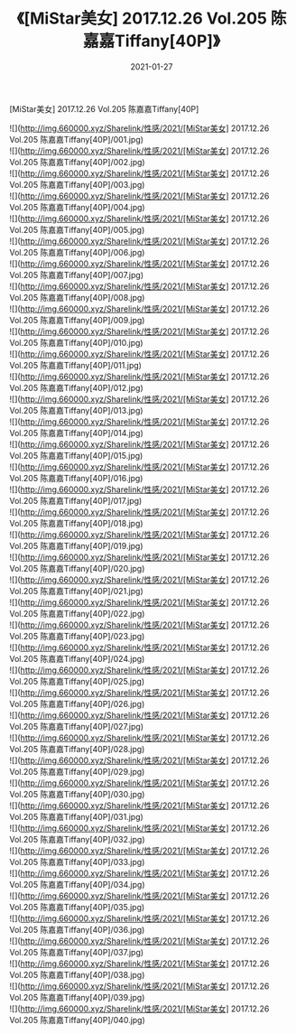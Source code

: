﻿---
layout: post
title:  《[MiStar美女] 2017.12.26 Vol.205 陈嘉嘉Tiffany[40P]》
date:   2021-01-27
img: http://img.660000.xyz/Sharelink/性感/2021/[MiStar美女] 2017.12.26 Vol.205 陈嘉嘉Tiffany[40P]/000.jpg
categories: [美女, 清纯, 唯美]
---

[MiStar美女] 2017.12.26 Vol.205 陈嘉嘉Tiffany[40P]

  ![](http://img.660000.xyz/Sharelink/性感/2021/[MiStar美女] 2017.12.26 Vol.205 陈嘉嘉Tiffany[40P]/001.jpg) <br> ![](http://img.660000.xyz/Sharelink/性感/2021/[MiStar美女] 2017.12.26 Vol.205 陈嘉嘉Tiffany[40P]/002.jpg) <br> ![](http://img.660000.xyz/Sharelink/性感/2021/[MiStar美女] 2017.12.26 Vol.205 陈嘉嘉Tiffany[40P]/003.jpg) <br> ![](http://img.660000.xyz/Sharelink/性感/2021/[MiStar美女] 2017.12.26 Vol.205 陈嘉嘉Tiffany[40P]/004.jpg) <br> ![](http://img.660000.xyz/Sharelink/性感/2021/[MiStar美女] 2017.12.26 Vol.205 陈嘉嘉Tiffany[40P]/005.jpg) <br> ![](http://img.660000.xyz/Sharelink/性感/2021/[MiStar美女] 2017.12.26 Vol.205 陈嘉嘉Tiffany[40P]/006.jpg) <br> ![](http://img.660000.xyz/Sharelink/性感/2021/[MiStar美女] 2017.12.26 Vol.205 陈嘉嘉Tiffany[40P]/007.jpg) <br> ![](http://img.660000.xyz/Sharelink/性感/2021/[MiStar美女] 2017.12.26 Vol.205 陈嘉嘉Tiffany[40P]/008.jpg) <br> ![](http://img.660000.xyz/Sharelink/性感/2021/[MiStar美女] 2017.12.26 Vol.205 陈嘉嘉Tiffany[40P]/009.jpg) <br> ![](http://img.660000.xyz/Sharelink/性感/2021/[MiStar美女] 2017.12.26 Vol.205 陈嘉嘉Tiffany[40P]/010.jpg) <br> ![](http://img.660000.xyz/Sharelink/性感/2021/[MiStar美女] 2017.12.26 Vol.205 陈嘉嘉Tiffany[40P]/011.jpg) <br> ![](http://img.660000.xyz/Sharelink/性感/2021/[MiStar美女] 2017.12.26 Vol.205 陈嘉嘉Tiffany[40P]/012.jpg) <br> ![](http://img.660000.xyz/Sharelink/性感/2021/[MiStar美女] 2017.12.26 Vol.205 陈嘉嘉Tiffany[40P]/013.jpg) <br> ![](http://img.660000.xyz/Sharelink/性感/2021/[MiStar美女] 2017.12.26 Vol.205 陈嘉嘉Tiffany[40P]/014.jpg) <br> ![](http://img.660000.xyz/Sharelink/性感/2021/[MiStar美女] 2017.12.26 Vol.205 陈嘉嘉Tiffany[40P]/015.jpg) <br> ![](http://img.660000.xyz/Sharelink/性感/2021/[MiStar美女] 2017.12.26 Vol.205 陈嘉嘉Tiffany[40P]/016.jpg) <br> ![](http://img.660000.xyz/Sharelink/性感/2021/[MiStar美女] 2017.12.26 Vol.205 陈嘉嘉Tiffany[40P]/017.jpg) <br> ![](http://img.660000.xyz/Sharelink/性感/2021/[MiStar美女] 2017.12.26 Vol.205 陈嘉嘉Tiffany[40P]/018.jpg) <br> ![](http://img.660000.xyz/Sharelink/性感/2021/[MiStar美女] 2017.12.26 Vol.205 陈嘉嘉Tiffany[40P]/019.jpg) <br> ![](http://img.660000.xyz/Sharelink/性感/2021/[MiStar美女] 2017.12.26 Vol.205 陈嘉嘉Tiffany[40P]/020.jpg) <br> ![](http://img.660000.xyz/Sharelink/性感/2021/[MiStar美女] 2017.12.26 Vol.205 陈嘉嘉Tiffany[40P]/021.jpg) <br> ![](http://img.660000.xyz/Sharelink/性感/2021/[MiStar美女] 2017.12.26 Vol.205 陈嘉嘉Tiffany[40P]/022.jpg) <br> ![](http://img.660000.xyz/Sharelink/性感/2021/[MiStar美女] 2017.12.26 Vol.205 陈嘉嘉Tiffany[40P]/023.jpg) <br> ![](http://img.660000.xyz/Sharelink/性感/2021/[MiStar美女] 2017.12.26 Vol.205 陈嘉嘉Tiffany[40P]/024.jpg) <br> ![](http://img.660000.xyz/Sharelink/性感/2021/[MiStar美女] 2017.12.26 Vol.205 陈嘉嘉Tiffany[40P]/025.jpg) <br> ![](http://img.660000.xyz/Sharelink/性感/2021/[MiStar美女] 2017.12.26 Vol.205 陈嘉嘉Tiffany[40P]/026.jpg) <br> ![](http://img.660000.xyz/Sharelink/性感/2021/[MiStar美女] 2017.12.26 Vol.205 陈嘉嘉Tiffany[40P]/027.jpg) <br> ![](http://img.660000.xyz/Sharelink/性感/2021/[MiStar美女] 2017.12.26 Vol.205 陈嘉嘉Tiffany[40P]/028.jpg) <br> ![](http://img.660000.xyz/Sharelink/性感/2021/[MiStar美女] 2017.12.26 Vol.205 陈嘉嘉Tiffany[40P]/029.jpg) <br> ![](http://img.660000.xyz/Sharelink/性感/2021/[MiStar美女] 2017.12.26 Vol.205 陈嘉嘉Tiffany[40P]/030.jpg) <br> ![](http://img.660000.xyz/Sharelink/性感/2021/[MiStar美女] 2017.12.26 Vol.205 陈嘉嘉Tiffany[40P]/031.jpg) <br> ![](http://img.660000.xyz/Sharelink/性感/2021/[MiStar美女] 2017.12.26 Vol.205 陈嘉嘉Tiffany[40P]/032.jpg) <br> ![](http://img.660000.xyz/Sharelink/性感/2021/[MiStar美女] 2017.12.26 Vol.205 陈嘉嘉Tiffany[40P]/033.jpg) <br> ![](http://img.660000.xyz/Sharelink/性感/2021/[MiStar美女] 2017.12.26 Vol.205 陈嘉嘉Tiffany[40P]/034.jpg) <br> ![](http://img.660000.xyz/Sharelink/性感/2021/[MiStar美女] 2017.12.26 Vol.205 陈嘉嘉Tiffany[40P]/035.jpg) <br> ![](http://img.660000.xyz/Sharelink/性感/2021/[MiStar美女] 2017.12.26 Vol.205 陈嘉嘉Tiffany[40P]/036.jpg) <br> ![](http://img.660000.xyz/Sharelink/性感/2021/[MiStar美女] 2017.12.26 Vol.205 陈嘉嘉Tiffany[40P]/037.jpg) <br> ![](http://img.660000.xyz/Sharelink/性感/2021/[MiStar美女] 2017.12.26 Vol.205 陈嘉嘉Tiffany[40P]/038.jpg) <br> ![](http://img.660000.xyz/Sharelink/性感/2021/[MiStar美女] 2017.12.26 Vol.205 陈嘉嘉Tiffany[40P]/039.jpg) <br> ![](http://img.660000.xyz/Sharelink/性感/2021/[MiStar美女] 2017.12.26 Vol.205 陈嘉嘉Tiffany[40P]/040.jpg) <br>